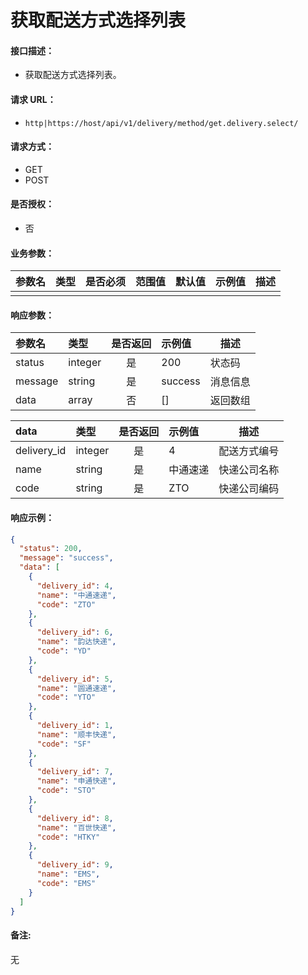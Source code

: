 # 获取配送方式选择列表

#### 接口描述：
- 获取配送方式选择列表。

#### 请求 URL：
- `http|https://host/api/v1/delivery/method/get.delivery.select/`

#### 请求方式：
- GET
- POST

#### 是否授权：
- 否

#### 业务参数：
|参数名|类型|是否必须|范围值|默认值|示例值|描述|
|:----|:---|:---:|:-----|:-----|:-----|-----|
| | | | | | | | |

#### 响应参数：
|参数名|类型|是否返回|示例值|描述|
|:-----|:-----|:---:|:-----|-----|
|status |integer |是 |200 |状态码 |
|message |string |是 |success |消息信息 |
|data |array |否 |[] |返回数组 |

|data|类型|是否返回|示例值|描述|
|:-----|:-----|:---:|:-----|-----|
|delivery_id |integer |是 |4 |配送方式编号 |
|name |string |是 |中通速递 |快递公司名称 |
|code |string |是 |ZTO |快递公司编码 |

#### 响应示例：
```json
{
  "status": 200,
  "message": "success",
  "data": [
    {
      "delivery_id": 4,
      "name": "中通速递",
      "code": "ZTO"
    },
    {
      "delivery_id": 6,
      "name": "韵达快递",
      "code": "YD"
    },
    {
      "delivery_id": 5,
      "name": "圆通速递",
      "code": "YTO"
    },
    {
      "delivery_id": 1,
      "name": "顺丰快递",
      "code": "SF"
    },
    {
      "delivery_id": 7,
      "name": "申通快递",
      "code": "STO"
    },
    {
      "delivery_id": 8,
      "name": "百世快递",
      "code": "HTKY"
    },
    {
      "delivery_id": 9,
      "name": "EMS",
      "code": "EMS"
    }
  ]
}
```

#### 备注:
无